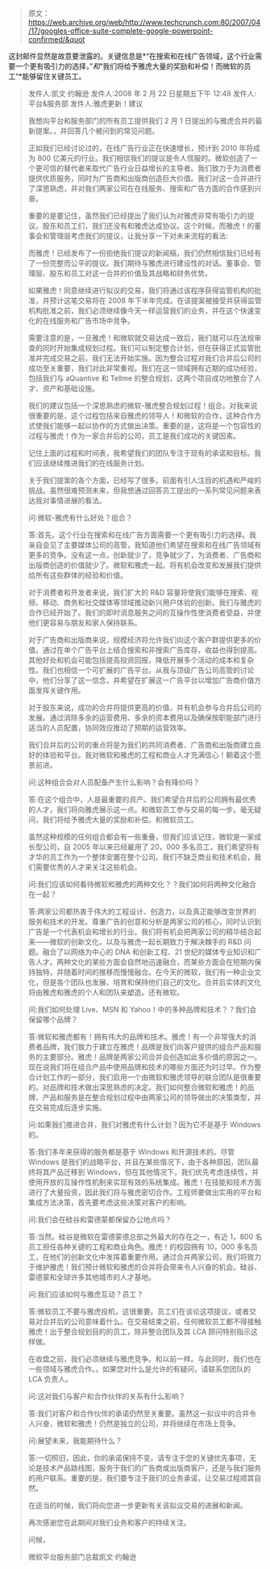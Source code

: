 # 

> 原文：<https://web.archive.org/web/http://www.techcrunch.com:80/2007/04/17/googles-office-suite-complete-google-powerpoint-confirmed/&quot>

这封邮件显然是故意要泄露的。关键信息是*“在搜索和在线广告领域，这个行业需要一个更有吸引力的选择，”*和*“我们将给予雅虎大量的奖励和补偿！而微软的员工“*能够留住关键员工。

> 发件人:凯文·约翰逊
> 发件人:2008 年 2 月 22 日星期五下午 12:48
> 发件人:平台&服务部
> 发件人:雅虎更新！建议
> 
> 我想向平台和服务部门的所有员工提供我们 2 月 1 日提出的与雅虎合并的最新提案。，并回答几个被问到的常见问题。
> 
> 正如我们已经讨论过的，在线广告行业正在快速增长，预计到 2010 年将成为 800 亿美元的行业。我们相信我们的提议是令人信服的。微软创造了一个更可信的替代者来取代广告行业日益增长的主导者。我们致力于为消费者提供优质服务，同时为广告商和出版商创造巨大价值。我们对这一合并进行了深思熟虑，并对我们两家公司在在线服务、搜索和广告方面的合作感到兴奋。
> 
> 重要的是要记住，虽然我们已经提出了我们认为对雅虎非常有吸引力的提议。股东和员工们，我们还没有和雅虎达成协议。这个时候。而雅虎！的董事会和管理层考虑我们的提议，让我分享一下对未来流程的看法:
> 
> 而雅虎！已经发布了一份拒绝我们提议的新闻稿，我们仍然相信我们已经有了一份完整而公平的提议。我们期待与雅虎进行建设性的对话。董事会、管理层、股东和员工对这一合并的价值及其战略和财务优势。
> 
> 如果雅虎！同意继续进行拟议的交易，我们将通过该程序获得监管机构的批准，并预计这笔交易将在 2008 年下半年完成。在该提案被接受并获得监管机构批准之前，我们必须继续像今天一样运营我们的业务，并在这个快速变化的在线服务和广告市场中竞争。
> 
> 需要注意的是，一旦雅虎！和微软就交易达成一致后，我们就可以在法规审查的同时开始集成规划过程。我们可以制定整合计划，但在获得正式监管批准并完成交易之前，我们无法开始实施。因为整合过程对我们合并后公司的成功至关重要，我们对此非常重视。我们在这一领域拥有近期的成功经验，包括我们与 aQuantive 和 Tellme 的整合规划，这两个项目成功地整合了人才、资产和基础设施。
> 
> 我们的建议包括一个深思熟虑的微软-雅虎整合规划过程！组合。对我来说很重要的是，这个过程包括来自雅虎的领导人！和微软的合作，这种合作方式使我们能够一起以协作的方式做出决策。重要的是，这将是一个包容性的过程与雅虎！作为一家合并后的公司，员工是我们成功的关键因素。
> 
> 记住上面的过程和时间表，我希望我们的团队专注于现有的承诺和目标。我们应该继续推进我们的在线服务计划。
> 
> 关于我们提案的各个方面，已经写了很多。前面有引人注目的机遇和严峻的挑战。虽然很难预测未来，但我想通过回答员工提出的一系列常见问题来表达我对事情进展的看法。
> 
> 问:微软-雅虎有什么好处？组合？
> 
> 答:首先，这个行业在搜索和在线广告方面需要一个更有吸引力的选择。我亲自会见了主要媒体公司的高管，我知道他们希望在搜索和在线广告领域有更多的竞争。没有这一点，创新就少了，竞争就少了，为消费者、广告商和出版商创造的价值就少了。微软和雅虎一起。将有机会改变和发展我们提供给所有这些群体的经验和价值。
> 
> 对于消费者和开发者来说，我们扩大的 R&D 容量将使我们能够在搜索、视频、移动、商务和社交媒体等领域推动新兴用户体验的创新。我们与雅虎的合作已经开始了。我们的即时消息服务之间的互操作性使消费者受益，并使他们更容易与朋友和家人保持联系。
> 
> 对于广告商和出版商来说，规模经济将允许我们向这个客户群提供更多的价值。通过在单个广告平台上结合搜索和非搜索广告库存，收益也得到提高。其他好处和机会可能包括提高投资回报，降低开展多个活动的成本和复杂性。我们也相信一个可扩展的广告平台。从我与顶级广告公司高管的讨论中，他们分享了这一信念，并希望在扩展这一广告平台以增加广告商价值方面发挥关键作用。
> 
> 对于股东来说，成功的合并将提供更高的价值，并有机会参与合并后公司的发展。通过消除多余的运营费用、多余的资本费用以及确保按职能部门进行适当的人员配置，协同效应推动了预期的运营效率。
> 
> 我们合并后的公司的重点将是为我们的共同消费者、广告商和出版商建立良好的体验和平台。我对微软和雅虎的工程和商业人才充满信心！朝着这个愿景前进。
> 
> 问:这种组合会对人员配备产生什么影响？会有降价吗？
> 
> 答:在这个组合中，人是最重要的资产。我们希望合并后的公司拥有最优秀的人才，我们将向雅虎展示这一点。和微软员工参与交易的每一步。毫无疑问，我们将给予雅虎大量的奖励和补偿。和微软员工。
> 
> 虽然这种规模的任何组合都会有一些重叠，但我们应该记住，微软是一家成长型公司，自 2005 年以来已经雇用了 20，000 多名员工，我们希望将有才华的员工作为一个整体安置在整个公司。我们不缺乏商业和技术机会，我们需要优秀的人才来关注这些机会。
> 
> 问:我们应该如何看待微软和雅虎的两种文化？？我们如何将两种文化融合在一起？
> 
> 答:两家公司都热衷于伟大的工程设计、创造力，以及真正能够改变世界的服务和技术的开发。尊重广告的创意和分析是两家公司的核心，同时认识到广告是一个代表机会和增长的行业。我们将有机会把两家公司的精华结合起来——微软的创新文化，以及与雅虎一起长期致力于解决棘手的 R&D 问题。融合了以网络为中心的 DNA 和创新工程、21 世纪的媒体专业知识和广告人才。两种文化的某些方面会自然地迅速融合，而某些方面会在短期内保持独特，并随着时间的推移而慢慢融合。在今天的微软，我们有一种企业文化，但是各个团队也发展、培育和保持他们自己的文化。合并后实体的文化将由雅虎和雅虎的个人和团队来塑造。还有微软。
> 
> 问:我们如何处理 Live、MSN 和 Yahoo！中的多种品牌和技术？？我们会保留哪个品牌？
> 
> 答:微软和雅虎都有！拥有伟大的品牌和技术。雅虎！有一个非常强大的消费者品牌，我们致力于建立在雅虎！品牌是我们向客户提供的组合产品和服务的主要部分。雅虎！品牌是两家公司合并会创造如此多价值的原因之一。现在说我们将在组合产品中使用品牌和技术的哪些方面还为时过早。作为整合计划工作的一部分，我们启用一个由微软和雅虎领导的联合团队是很重要的。对品牌和技术做出深思熟虑的决定。我们如何整合微软和雅虎！的品牌、产品和服务是在整合规划过程中由两家公司的领导做出的决策类型，并在交易完成后逐步实施。
> 
> 问:如果我们推进合并，我们对雅虎有什么计划？因为它不是基于 Windows 的。
> 
> 答:我们多年来获得的服务都是基于 Windows 和开源技术的。尽管 Windows 是我们的战略平台，并且在某些情况下，由于各种原因，团队最终将其产品迁移到 Windows，但在其他情况下，我们优先考虑连续性，并使用开放的互操作性机制来实现有效的系统集成。雅虎！在技能和技术方面进行了大量投资，因此我们将与雅虎密切合作。工程师要做出实用的平台和集成方法决策，首先要考虑这些决策对客户的影响。
> 
> 问:我们会在硅谷和雷德蒙都保留办公地点吗？
> 
> 答:当然。硅谷是微软在雷德蒙德总部之外最大的存在之一，有近 1，800 名员工担任各种关键的工程和商业角色。雅虎！的校园拥有 10，000 多名员工，在他们的创新文化中发挥着重要作用。通过合并两家公司，我们将致力于维护雅虎！我们预计微软和雅虎的合并将会带来令人兴奋的机会。硅谷、雷德蒙和全球许多其他城市的人才基地。
> 
> 问:我们应该如何与雅虎互动？员工？
> 
> 答:微软员工不要与雅虎投机，这很重要。员工们在谈论这项提议，或者交易对合并后的公司意味着什么。在交易结束之前，任何微软员工都不得接触雅虎！出于整合规划目的的员工，除非整合团队及其 LCA 顾问特别指示这样做。
> 
> 在收盘之前，我们必须继续与雅虎竞争。和以前一样。与此同时，我们也在一些领域与雅虎合作。。如果您对什么是允许的有疑问，请联系您团队的 LCA 负责人。
> 
> 问:这对我们与客户和合作伙伴的关系有什么影响？
> 
> 答:我们对客户和合作伙伴的承诺仍然至关重要。虽然这一拟议中的合并令人兴奋，微软和雅虎！仍然是独立的公司，并将继续在市场上竞争。
> 
> 问:展望未来，我能期待什么？
> 
> 答:一切照旧，因此，你的承诺保持不变。请专注于您的关键优先事项，无论是技术产品路线图，服务于我们的广告商或出版商客户，还是与我们服务的用户联系。重要的是，我们要专注于我们的业务承诺，让交易过程顺其自然。
> 
> 在适当的时候，我们将向您进一步更新有关该拟议交易的进展和新闻。
> 
> 再次感谢您在此期间对我们业务和客户的持续关注。
> 
> 问候，
> 
> 微软平台服务部门总裁凯文·约翰逊